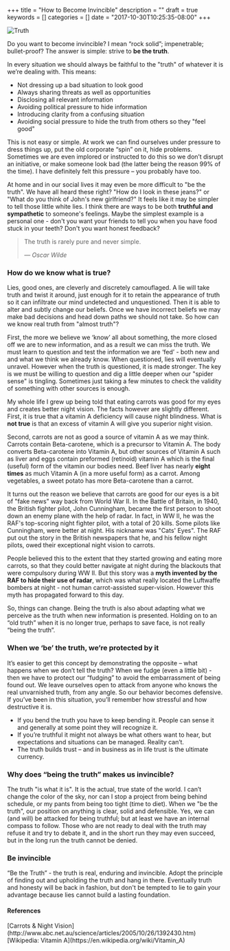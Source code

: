 +++
title = "How to Become Invincible"
description = ""
draft = true
keywords = []
categories = []
date = "2017-10-30T10:25:35-08:00"
+++

![Truth](/img/truth.jpg)

Do you want to become invincible? I mean “rock solid”; impenetrable; bullet-proof? The answer is simple: strive to **be the truth**.

<!--more-->
 
In every situation we should always be faithful to the "truth" of whatever it is we’re dealing with. This means:
 
* Not dressing up a bad situation to look good
* Always sharing threats as well as opportunities
* Disclosing all relevant information
* Avoiding political pressure to hide information
* Introducing clarity from a confusing situation
* Avoiding social pressure to hide the truth from others so they "feel good"
 
This is not easy or simple. At work we can find ourselves under pressure to dress things up, put the old corporate “spin” on it, hide problems. Sometimes we are even implored or instructed to do this so we don’t disrupt an initiative, or make someone look bad (the latter being the reason 99% of the time). I have definitely felt this pressure – you probably have too.

At home and in our social lives it may even be more difficult to "be the truth". We have all heard these right? "How do I look in these jeans?" or "What do you think of John's new girlfriend?"  It feels like it may be simpler to tell those little white lies. I think there are ways to be both **truthful and sympathetic** to someone's feelings. Maybe the simplest example is a personal one - don't you want your friends to tell you when you have food stuck in your teeth? Don't you want honest feedback?   

>The truth is rarely pure and never simple.
>
><cite>&mdash; Oscar Wilde</cite>

### How do we know what is true?

Lies, good ones, are cleverly and discretely camouflaged. A lie will take truth and twist it around, just enough for it to retain the appearance of truth so it can infiltrate our mind undetected and unquestioned. Then it is able to alter and subtly change our beliefs. Once we have incorrect beliefs we may make bad decisions and head down paths we should not take. So how can we know real truth from "almost truth"?

First, the more we believe we ‘know’ all about something, the more closed off we are to new information, and as a result we can miss the truth. We must learn to question and test the information we are ‘fed’ - both new and and what we think we already know. When questioned, lies will eventually unravel. However when the truth is questioned, it is made stronger. The key is we must be willing to question and dig a little deeper when our "spider sense" is tingling. Sometimes just taking a few minutes to check the validity of something with other sources is enough.

My whole life I grew up being told that eating carrots was good for my eyes and creates better night vision. The facts however are slightly different. First, it is true that a vitamin A deficiency will cause night blindness. What is **not true** is that an excess of vitamin A will give you superior night vision.

Second, carrots are not as good a source of vitamin A as we may think. Carrots contain Beta-carotene, which is a precursor to Vitamin A. The body converts Beta-carotene into Vitamin A, but other sources of Vitamin A such as liver and eggs contain preformed (retinoid) vitamin A which is the final (useful) form of the vitamin our bodies need. Beef liver has nearly **eight times** as much Vitamin A (in a more useful form) as a carrot.  Among vegetables, a sweet potato has more Beta-carotene than a carrot.

It turns out the reason we believe that carrots are good for our eyes is a bit of "fake news" way back from World War II. In the Battle of Britain, in 1940, the British fighter pilot, John Cunningham, became the first person to shoot down an enemy plane with the help of radar. In fact, in WW II, he was the RAF's top-scoring night fighter pilot, with a total of 20 kills. Some pilots like Cunningham, were better at night. His nickname was "Cats' Eyes". The RAF put out the story in the British newspapers that he, and his fellow night pilots, owed their exceptional night vision to carrots. 

People believed this to the extent that they started growing and eating more carrots, so that they could better navigate at night during the blackouts that were compulsory during WW II.  But this story was a **myth invented by the RAF to hide their use of radar**, which was what really located the Luftwaffe bombers at night - not human carrot-assisted super-vision.  However this myth has propagated forward to this day.

So, things can change.  Being the truth is also about adapting what we perceive as the truth when new information is presented. Holding on to an “old truth” when it is no longer true, perhaps to save face, is not really “being the truth”. 

### When we ‘be’ the truth, we’re protected by it
 
It’s easier to get this concept by demonstrating the opposite – what happens when we don’t tell the truth? When we fudge (even a little bit) - then we have to protect our “fudging” to avoid the embarrassment of being found out.  We leave ourselves open to attack from anyone who knows the real unvarnished truth, from any angle. So our behavior becomes defensive. If you’ve been in this situation, you’ll remember how stressful and how destructive it is. 
 
* If you bend the truth you have to keep bending it.  People can sense it and generally at some point they will recognize it.
* If you’re truthful it might not always be what others want to hear, but expectations and situations can be managed. Reality can’t.
* The truth builds trust – and in business as in life trust is the ultimate currency.

### Why does “being the truth” makes us invincible?
 
The truth "is what it is". It is the actual, true state of the world. I can’t change the color of the sky, nor can I stop a project from being behind schedule, or my pants from being too tight (time to diet).  When we "be the truth", our position on anything is clear, solid and defensible. Yes, we can (and will) be attacked for being truthful; but at least we have an internal compass to follow.  Those who are not ready to deal with the truth may refuse it and try to debate it, and in the short run they may even succeed, but in the long run the truth cannot be denied.
 
### Be invincible 
 
“Be the Truth” - the truth is real, enduring and invincible. Adopt the principle of finding out and upholding the truth and hang in there. Eventually truth and honesty will be back in fashion, but don't be tempted to lie to gain your advantage because lies cannot build a lasting foundation.  

#### References

<span class="sources">
[Carrots & Night Vision](http://www.abc.net.au/science/articles/2005/10/26/1392430.htm)<br>
[Wikipedia: Vitamin A](https://en.wikipedia.org/wiki/Vitamin_A)<br>
</span>
